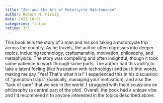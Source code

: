 ```yaml
---
title: "Zen and the Art of Motorcycle Maintenance"
author: Robert M. Pirsig
date: 2023-10-01
categories: fiction
rating: 3/5
---
```


This book tells the story of a man and his son taking a motorcycle trip across the country. As he travels, the author often digresses into deeper topics, including technology, craftsmanship, motivation, philosophy, and metaphysics. The story was compelling and often insightful, though it took some patience to work through some parts. The author had this ability to take a latent feeling (like frustration with technology) and put it into words, making me say "Yes! That's what it is!" I experienced this in his discussion of "gumption traps" (basically, managing your motivation), and also the "lack of care" that we see in the world. I struggled with the discussions on philosophy (a central part of the plot). Overall, the book had a unique vibe and I'd recommend it to anyone interested in the topics described above.

